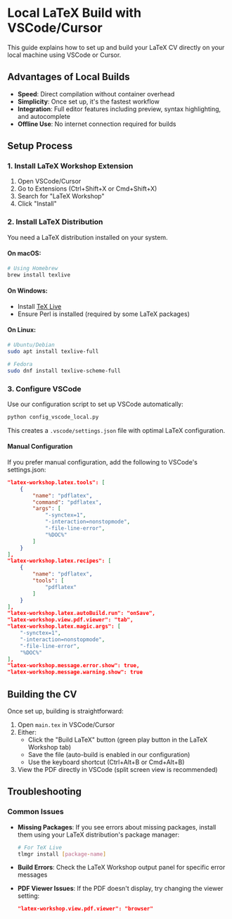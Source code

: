 # Local LaTeX Build with VSCode/Cursor

This guide explains how to set up and build your LaTeX CV directly on your local machine using VSCode or Cursor.

## Advantages of Local Builds

- **Speed**: Direct compilation without container overhead
- **Simplicity**: Once set up, it's the fastest workflow
- **Integration**: Full editor features including preview, syntax highlighting, and autocomplete
- **Offline Use**: No internet connection required for builds

## Setup Process

### 1. Install LaTeX Workshop Extension

1. Open VSCode/Cursor
2. Go to Extensions (Ctrl+Shift+X or Cmd+Shift+X)
3. Search for "LaTeX Workshop"
4. Click "Install"

### 2. Install LaTeX Distribution

You need a LaTeX distribution installed on your system.

#### On macOS:

```bash
# Using Homebrew
brew install texlive
```

#### On Windows:
- Install [TeX Live](https://tug.org/texlive/windows.html)
- Ensure Perl is installed (required by some LaTeX packages)

#### On Linux:
```bash
# Ubuntu/Debian
sudo apt install texlive-full

# Fedora
sudo dnf install texlive-scheme-full
```

### 3. Configure VSCode

Use our configuration script to set up VSCode automatically:

```bash
python config_vscode_local.py
```

This creates a `.vscode/settings.json` file with optimal LaTeX configuration.

#### Manual Configuration

If you prefer manual configuration, add the following to VSCode's settings.json:

```json
"latex-workshop.latex.tools": [
    {
        "name": "pdflatex",
        "command": "pdflatex",
        "args": [
            "-synctex=1",
            "-interaction=nonstopmode",
            "-file-line-error",
            "%DOC%"
        ]
    }
],
"latex-workshop.latex.recipes": [
    {
        "name": "pdflatex",
        "tools": [
            "pdflatex"
        ]
    }
],
"latex-workshop.latex.autoBuild.run": "onSave",
"latex-workshop.view.pdf.viewer": "tab",
"latex-workshop.latex.magic.args": [
    "-synctex=1",
    "-interaction=nonstopmode",
    "-file-line-error",
    "%DOC%"
],
"latex-workshop.message.error.show": true,
"latex-workshop.message.warning.show": true
```

## Building the CV

Once set up, building is straightforward:

1. Open `main.tex` in VSCode/Cursor
2. Either:
   - Click the "Build LaTeX" button (green play button in the LaTeX Workshop tab)
   - Save the file (auto-build is enabled in our configuration)
   - Use the keyboard shortcut (Ctrl+Alt+B or Cmd+Alt+B)
3. View the PDF directly in VSCode (split screen view is recommended)

## Troubleshooting

### Common Issues

- **Missing Packages**: If you see errors about missing packages, install them using your LaTeX distribution's package manager:
  ```bash
  # For TeX Live
  tlmgr install [package-name]
  ```

- **Build Errors**: Check the LaTeX Workshop output panel for specific error messages

- **PDF Viewer Issues**: If the PDF doesn't display, try changing the viewer setting:
  ```json
  "latex-workshop.view.pdf.viewer": "browser"
  ```
